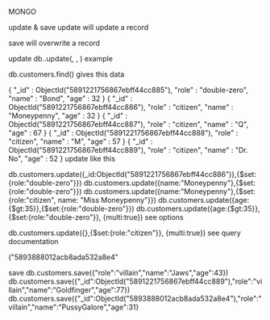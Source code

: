 MONGO

update & save
update will update a record

save will overwrite a record

update
db.<collection name>.update(<selection criteria>, <update data>, <optional options>)
example

db.customers.find()
gives this data

{ "_id" : ObjectId("5891221756867ebff44cc885"), "role" : "double-zero", "name" : "Bond", "age" : 32 }
{ "_id" : ObjectId("5891221756867ebff44cc886"), "role" : "citizen", "name" : "Moneypenny", "age" : 32 }
{ "_id" : ObjectId("5891221756867ebff44cc887"), "role" : "citizen", "name" : "Q", "age" : 67 }
{ "_id" : ObjectId("5891221756867ebff44cc888"), "role" : "citizen", "name" : "M", "age" : 57 }
{ "_id" : ObjectId("5891221756867ebff44cc889"), "role" : "citizen", "name" : "Dr. No", "age" : 52 }
update like this

db.customers.update({_id:ObjectId("5891221756867ebff44cc886")},{$set:{role:"double-zero"}})
db.customers.update({name:"Moneypenny"},{$set:{role:"double-zero"}})
db.customers.update({name:"Moneypenny"},{$set:{role:"citizen", name: "Miss Moneypenny"}})
db.customers.update({age:{$gt:35}},{$set:{role:"double-zero"}})
db.customers.update({age:{$gt:35}},{$set:{role:"double-zero"}}, {multi:true})
see options

db.customers.update({},{$set:{role:"citizen"}}, {multi:true})
see query documentation

("5893888012acb8ada532a8e4"

save
db.customers.save({"role":"villain","name":"Jaws","age":43})
db.customers.save({"_id":ObjectId("5891221756867ebff44cc889"),"role":"villain","name":"Goldfinger","age":77})
db.customers.save({"_id":ObjectId("5893888012acb8ada532a8e4"),"role":"villain","name":"PussyGalore","age":31}


